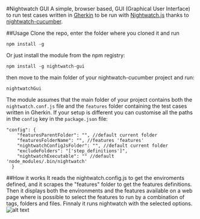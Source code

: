 #Nightwatch GUI
A simple, browser based, GUI (Graphical User Interface) to run test cases written in [Gherkin](<https://github.com/cucumber/cucumber/wiki/Gherkin>) to be run with [Nightwatch.js](<http://nightwatchjs.org/>) thanks to [nightwatch-cucumber](<https://github.com/mucsi96/nightwatch-cucumber>).

##Usage
Clone the repo, enter the folder where you cloned it and run
````
npm install -g
````
Or just install the module from the npm registry:
````
npm install -g nightwatch-gui
````
then move to the main folder of your nightwatch-cucumber project and run:
````
nightwatchGui
````
The module assumes that the main folder of your project contains both the ````nightwatch.conf.js```` file and the ````features```` folder containing the test cases written in Gherkin. If your setup is different you can customise all the paths in the ````config```` key in the ````package.json```` file:
````
"config": {
    "featuresParentFolder": "", //default current folder
    "featuresFolderName": "", //features 'features'
    "nightwatchConfigJsFolder": "", //default current folder
    "excludeFolders": "['step_definitions']",
    "nightwatchExecutable": "" //default 'node_modules/.bin/nightwatch'
  }
````


##How it works
It reads the nightwatch.config.js to get the enviroments defined, and it scrapes the "features" folder to get the features definitions. Then it displays both the environments and the features available on a web page where is possible to select the features to run by a combination of tags, folders and files. Finnaly it runs nightwatch with the selected options.
![alt text](https://github.com/fbedussi/nightwatchGui/raw/master/screenshot.png)
